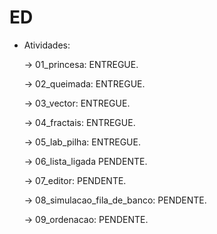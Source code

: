 # ED

* Atividades:

	<p>-> 01_princesa: ENTREGUE.</p>
  <p>-> 02_queimada: ENTREGUE.</p>
  <p>-> 03_vector: ENTREGUE.</p>
  <p>-> 04_fractais: ENTREGUE.</p>
  <p>-> 05_lab_pilha: ENTREGUE.</p>
  <p>-> 06_lista_ligada PENDENTE.</p>
  <p>-> 07_editor: PENDENTE.</p>
  <p>-> 08_simulacao_fila_de_banco: PENDENTE.</p>
  <p>-> 09_ordenacao: PENDENTE.</p>
